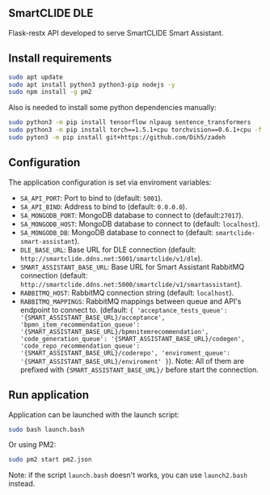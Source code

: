 ## SmartCLIDE DLE

Flask-restx API developed to serve SmartCLIDE Smart Assistant.

## Install requirements

```bash
sudo apt update
sudo apt install python3 python3-pip nodejs -y
sudo npm install -g pm2
```

Also is needed to install some python dependencies manually:

```bash
sudo python3 -m pip install tensorflow nlpaug sentence_transformers
sudo python3 -m pip install torch==1.5.1+cpu torchvision==0.6.1+cpu -f https://download.pytorch.org/whl/torch_stable.html
sudo pyton3 -m pip install git+https://github.com/Dih5/zadeh
```


## Configuration

The application configuration is set via enviroment variables:

- `SA_API_PORT`: Port to bind to (default: `5001`). 
- `SA_API_BIND`: Address to bind to (default: `0.0.0.0`).
- `SA_MONGODB_PORT`: MongoDB database to connect to (default:`27017`).
- `SA_MONGODB_HOST`: MongoDB database to connect to (default: `localhost`).
- `SA_MONGODB_DB`: MongoDB database to connect to (default: `smartclide-smart-assistant`).
- `DLE_BASE_URL`: Base URL for DLE connection (default: `http://smartclide.ddns.net:5001/smartclide/v1/dle`).
- `SMART_ASSISTANT_BASE_URL`: Base URL for Smart Assistant RabbitMQ connection (default: `http://smartclide.ddns.net:5000/smartclide/v1/smartassistant`).
- `RABBITMQ_HOST`: RabbitMQ connection string (default: `localhost`).
- `RABBITMQ_MAPPINGS`: RabbitMQ mappings between queue and API's endpoint to connect to. (default: `{
	    'acceptance_tests_queue': '{SMART_ASSISTANT_BASE_URL}/acceptance',
	    'bpmn_item_recommendation_queue': '{SMART_ASSISTANT_BASE_URL}/bpmnitemrecommendation',
	    'code_generation_queue': '{SMART_ASSISTANT_BASE_URL}/codegen',
	    'code_repo_recommendation_queue': '{SMART_ASSISTANT_BASE_URL}/coderepo',
	    'enviroment_queue': '{SMART_ASSISTANT_BASE_URL}/enviroment'
	}`). Note: All of them are prefixed with `{SMART_ASSISTANT_BASE_URL}/` before start the connection.

## Run application

Application can be launched with the launch script:

```bash
sudo bash launch.bash
```

Or using PM2:

```bash
sudo pm2 start pm2.json
```

Note: if the script `launch.bash` doesn't works, you can use `launch2.bash` instead.